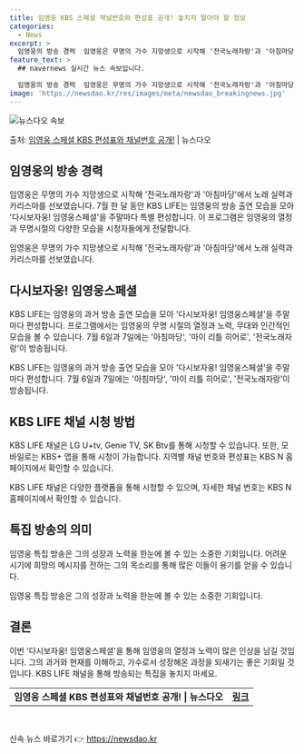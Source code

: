 ```yaml
---
title: 임영웅 KBS 스페셜 채널번호와 편성표 공개! 놓치지 말아야 할 정보
categories:
  - News
excerpt: >
  임영웅의 방송 경력  임영웅은 무명의 가수 지망생으로 시작해 '전국노래자랑'과 '아침마당'에서 그의 노래 실…
feature_text: >
  ## navernews 실시간 뉴스 속보입니다.

  임영웅의 방송 경력  임영웅은 무명의 가수 지망생으로 시작해 '전국노래자랑'과 '아침마당'에서 그의 노래 실…
image: 'https://newsdao.kr/res/images/meta/newsdao_breakingnews.jpg'
---
```


![뉴스다오 속보](https://newsdao.kr/res/images/meta/newsdao_breakingnews.jpg)

<p>출처: <a href="https://newsdao.kr/4650" rel="dofollow">임영웅 스페셜 KBS 편성표와 채널번호 공개!</a> | 뉴스다오</p>

<h2 data-ke-size="size26">임영웅의 방송 경력</h2>
임영웅은 무명의 가수 지망생으로 시작해 '전국노래자랑'과 '아침마당'에서 노래 실력과 카리스마를 선보였습니다. 7월 한 달 동안 KBS LIFE는 임영웅의 방송 출연 모습을 모아 '다시보자웅! 임영웅스페셜'을 주말마다 특별 편성합니다. 이 프로그램은 임영웅의 열정과 무명시절의 다양한 모습을 시청자들에게 전달합니다.

<p data-ke-size="size16">임영웅은 무명의 가수 지망생으로 시작해 '전국노래자랑'과 '아침마당'에서 노래 실력과 카리스마를 선보였습니다.</p>

<h2 data-ke-size="size26">다시보자웅! 임영웅스페셜</h2>
KBS LIFE는 임영웅의 과거 방송 출연 모습을 모아 '다시보자웅! 임영웅스페셜'을 주말마다 편성합니다. 프로그램에서는 임영웅의 무명 시절의 열정과 노력, 무대와 인간적인 모습을 볼 수 있습니다. 7월 6일과 7일에는 '아침마당', '마이 리틀 히어로', '전국노래자랑'이 방송됩니다.

<p data-ke-size="size16">KBS LIFE는 임영웅의 과거 방송 출연 모습을 모아 '다시보자웅! 임영웅스페셜'을 주말마다 편성합니다. 7월 6일과 7일에는 '아침마당', '마이 리틀 히어로', '전국노래자랑'이 방송됩니다.</p>

<h2 data-ke-size="size26">KBS LIFE 채널 시청 방법</h2>
KBS LIFE 채널은 LG U+tv, Genie TV, SK Btv를 통해 시청할 수 있습니다. 또한, 모바일로는 KBS+ 앱을 통해 시청이 가능합니다. 지역별 채널 번호와 편성표는 KBS N 홈페이지에서 확인할 수 있습니다.

<p data-ke-size="size16">KBS LIFE 채널은 다양한 플랫폼을 통해 시청할 수 있으며, 자세한 채널 번호는 KBS N 홈페이지에서 확인할 수 있습니다.</p>

<h2 data-ke-size="size26">특집 방송의 의미</h2>
임영웅 특집 방송은 그의 성장과 노력을 한눈에 볼 수 있는 소중한 기회입니다. 어려운 시기에 희망의 메시지를 전하는 그의 목소리를 통해 많은 이들이 용기를 얻을 수 있습니다.

<p data-ke-size="size16">임영웅 특집 방송은 그의 성장과 노력을 한눈에 볼 수 있는 소중한 기회입니다.</p>

<h2 data-ke-size="size26">결론</h2>
이번 '다시보자웅! 임영웅스페셜'을 통해 임영웅의 열정과 노력이 많은 인상을 남길 것입니다. 그의 과거와 현재를 이해하고, 가수로서 성장해온 과정을 되새기는 좋은 기회일 것입니다. KBS LIFE 채널을 통해 방송되는 특집을 놓치지 마세요.

<p data-ke-size="size16"></p>

<table>
	<tbody>
		<tr>
			<td style="text-align: left;"><b>임영웅 스페셜 KBS 편성표와 채널번호 공개! | 뉴스다오</b></td>
			<td style="text-align: center; height: 17px;"><a href="https://newsdao.kr/4650"><b>링크</b></a></td>
		</tr>
	</tbody>
</table>
<p data-ke-size="size16">&nbsp;</p> 

신속 뉴스 바로가기 👉 <a href="https://newsdao.kr" rel="dofollow">https://newsdao.kr</a>



